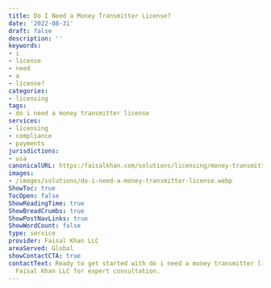 ```yaml
---
title: Do I Need a Money Transmitter License?
date: '2022-08-31'
draft: false
description: ''
keywords:
- i
- license
- need
- a
- license?
categories:
- licensing
tags:
- do i need a money transmitter license
services:
- licensing
- compliance
- payments
jurisdictions:
- usa
canonicalURL: https:/faisalkhan.com/solutions/licensing/money-transmitter-license-mtl/do-i-need-a-money-transmitter-license/
images:
- /images/solutions/do-i-need-a-money-transmitter-license.webp
ShowToc: true
TocOpen: false
ShowReadingTime: true
ShowBreadCrumbs: true
ShowPostNavLinks: true
ShowWordCount: false
type: service
provider: Faisal Khan LLC
areaServed: Global
showContactCTA: true
contactText: Ready to get started with do i need a money transmitter license?? Contact
  Faisal Khan LLC for expert consultation.
---
```


